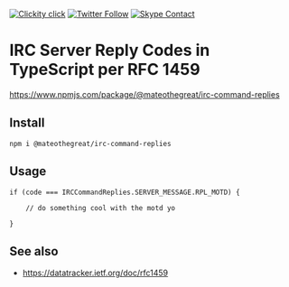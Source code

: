 <!--
#                                 __                 __
#    __  ______  ____ ___  ____ _/ /____  ____  ____/ /
#   / / / / __ \/ __ `__ \/ __ `/ __/ _ \/ __ \/ __  /
#  / /_/ / /_/ / / / / / / /_/ / /_/  __/ /_/ / /_/ /
#  \__, /\____/_/ /_/ /_/\__,_/\__/\___/\____/\__,_/
# /____                     matthewdavis.io, holla!
#
#-->

[![Clickity click](https://img.shields.io/badge/matthewdavis.io-ff69b4.svg?style=flat-square)](https://matthewdavis.io)
[![Twitter Follow](https://img.shields.io/twitter/follow/yomateod.svg?label=Follow&style=flat-square)](https://twitter.com/yomateod) [![Skype Contact](https://img.shields.io/badge/skype%20id-matthew@matthewdavis.io-blue.svg?style=flat-square)](skype:matthew@matthewdavis.io?chat)

# IRC Server Reply Codes in TypeScript per RFC 1459

https://www.npmjs.com/package/@mateothegreat/irc-command-replies

## Install
```
npm i @mateothegreat/irc-command-replies
```

## Usage
```
if (code === IRCCommandReplies.SERVER_MESSAGE.RPL_MOTD) {

    // do something cool with the motd yo

}
```
## See also
* https://datatracker.ietf.org/doc/rfc1459
